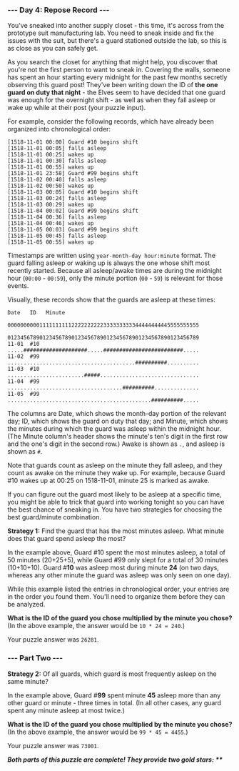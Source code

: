 ### --- Day 4: Repose Record ---

You've sneaked into another supply closet - this time, it's across from the prototype suit manufacturing lab. You need to sneak inside and fix the issues with the suit, but there's a guard stationed outside the lab, so this is as close as you can safely get.

As you search the closet for anything that might help, you discover that you're not the first person to want to sneak in. Covering the walls, someone has spent an hour starting every midnight for the past few months secretly observing this guard post! They've been writing down the ID of **the one guard on duty that night** - the Elves seem to have decided that one guard was enough for the overnight shift - as well as when they fall asleep or wake up while at their post (your puzzle input).

For example, consider the following records, which have already been organized into chronological order:
```
[1518-11-01 00:00] Guard #10 begins shift
[1518-11-01 00:05] falls asleep
[1518-11-01 00:25] wakes up
[1518-11-01 00:30] falls asleep
[1518-11-01 00:55] wakes up
[1518-11-01 23:58] Guard #99 begins shift
[1518-11-02 00:40] falls asleep
[1518-11-02 00:50] wakes up
[1518-11-03 00:05] Guard #10 begins shift
[1518-11-03 00:24] falls asleep
[1518-11-03 00:29] wakes up
[1518-11-04 00:02] Guard #99 begins shift
[1518-11-04 00:36] falls asleep
[1518-11-04 00:46] wakes up
[1518-11-05 00:03] Guard #99 begins shift
[1518-11-05 00:45] falls asleep
[1518-11-05 00:55] wakes up
```

Timestamps are written using `year-month-day hour:minute` format. The guard falling asleep or waking up is always the one whose shift most recently started. Because all asleep/awake times are during the midnight hour (`00:00` - `00:59`), only the minute portion (`00` - `59`) is relevant for those events.

Visually, these records show that the guards are asleep at these times:
```
Date   ID   Minute
            000000000011111111112222222222333333333344444444445555555555
            012345678901234567890123456789012345678901234567890123456789
11-01  #10  .....####################.....#########################.....
11-02  #99  ........................................##########..........
11-03  #10  ........................#####...............................
11-04  #99  ....................................##########..............
11-05  #99  .............................................##########.....
```

The columns are Date, which shows the month-day portion of the relevant day; ID, which shows the guard on duty that day; and Minute, which shows the minutes during which the guard was asleep within the midnight hour. (The Minute column's header shows the minute's ten's digit in the first row and the one's digit in the second row.) Awake is shown as `.`, and asleep is shown as `#`.

Note that guards count as asleep on the minute they fall asleep, and they count as awake on the minute they wake up. For example, because Guard #10 wakes up at 00:25 on 1518-11-01, minute 25 is marked as awake.

If you can figure out the guard most likely to be asleep at a specific time, you might be able to trick that guard into working tonight so you can have the best chance of sneaking in. You have two strategies for choosing the best guard/minute combination.

**Strategy 1:** Find the guard that has the most minutes asleep. What minute does that guard spend asleep the most?

In the example above, Guard #10 spent the most minutes asleep, a total of 50 minutes (20+25+5), while Guard #99 only slept for a total of 30 minutes (10+10+10). Guard #**10** was asleep most during minute **24** (on two days, whereas any other minute the guard was asleep was only seen on one day).

While this example listed the entries in chronological order, your entries are in the order you found them. You'll need to organize them before they can be analyzed.

**What is the ID of the guard you chose multiplied by the minute you chose?** (In the above example, the answer would be `10 * 24 = 240`.)

Your puzzle answer was `26281`.

### --- Part Two ---

**Strategy 2:** Of all guards, which guard is most frequently asleep on the same minute?

In the example above, Guard #**99** spent minute **45** asleep more than any other guard or minute - three times in total. (In all other cases, any guard spent any minute asleep at most twice.)

**What is the ID of the guard you chose multiplied by the minute you chose?** (In the above example, the answer would be `99 * 45 = 4455`.)

Your puzzle answer was `73001`.

___Both parts of this puzzle are complete! They provide two gold stars: \*\*___
